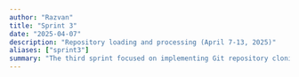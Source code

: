 ```yaml
---
author: "Razvan"
title: "Sprint 3"
date: "2025-04-07"
description: "Repository loading and processing (April 7-13, 2025)"
aliases: ["sprint3"]
summary: "The third sprint focused on implementing Git repository cloning, code extraction, and acceptance tests."
---
```


